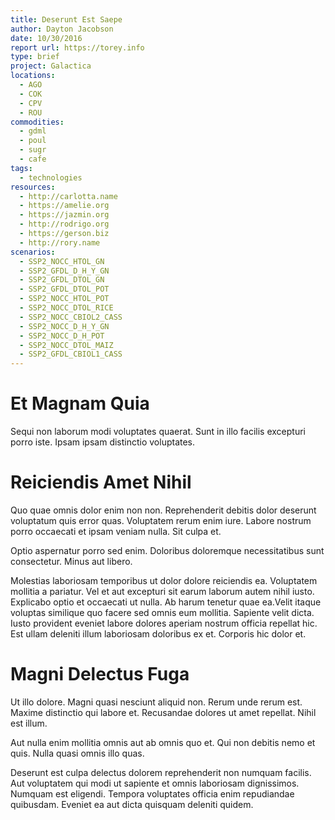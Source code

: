 ```yaml
---
title: Deserunt Est Saepe
author: Dayton Jacobson
date: 10/30/2016
report url: https://torey.info
type: brief
project: Galactica
locations:
  - AGO
  - COK
  - CPV
  - ROU
commodities:
  - gdml
  - poul
  - sugr
  - cafe
tags:
  - technologies
resources:
  - http://carlotta.name
  - https://amelie.org
  - https://jazmin.org
  - http://rodrigo.org
  - https://gerson.biz
  - http://rory.name
scenarios:
  - SSP2_NOCC_HTOL_GN
  - SSP2_GFDL_D_H_Y_GN
  - SSP2_GFDL_DTOL_GN
  - SSP2_GFDL_DTOL_POT
  - SSP2_NOCC_HTOL_POT
  - SSP2_NOCC_DTOL_RICE
  - SSP2_NOCC_CBIOL2_CASS
  - SSP2_NOCC_D_H_Y_GN
  - SSP2_NOCC_D_H_POT
  - SSP2_NOCC_DTOL_MAIZ
  - SSP2_GFDL_CBIOL1_CASS
---
```

# Et Magnam Quia
Sequi non laborum modi voluptates quaerat. Sunt in illo facilis excepturi porro iste. Ipsam ipsam distinctio voluptates.

# Reiciendis Amet Nihil
Quo quae omnis dolor enim non non. Reprehenderit debitis dolor deserunt voluptatum quis error quas. Voluptatem rerum enim iure. Labore nostrum porro occaecati et ipsam veniam nulla. Sit culpa et.
 Optio aspernatur porro sed enim. Doloribus doloremque necessitatibus sunt consectetur. Minus aut libero.
 Molestias laboriosam temporibus ut dolor dolore reiciendis ea. Voluptatem mollitia a pariatur. Vel et aut excepturi sit earum laborum autem nihil iusto. Explicabo optio et occaecati ut nulla. Ab harum tenetur quae ea.Velit itaque voluptas similique quo facere sed omnis eum mollitia. Sapiente velit dicta. Iusto provident eveniet labore dolores aperiam nostrum officia repellat hic. Est ullam deleniti illum laboriosam doloribus ex et. Corporis hic dolor et.

# Magni Delectus Fuga
Ut illo dolore. Magni quasi nesciunt aliquid non. Rerum unde rerum est. Maxime distinctio qui labore et. Recusandae dolores ut amet repellat. Nihil est illum.
 Aut nulla enim mollitia omnis aut ab omnis quo et. Qui non debitis nemo et quis. Nulla quasi omnis illo quas.
 Deserunt est culpa delectus dolorem reprehenderit non numquam facilis. Aut voluptatem qui modi ut sapiente et omnis laboriosam dignissimos. Numquam est eligendi. Tempora voluptates officia enim repudiandae quibusdam. Eveniet ea aut dicta quisquam deleniti quidem.
